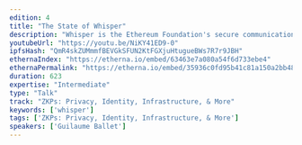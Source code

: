 ```yaml
---
edition: 4
title: "The State of Whisper"
description: "Whisper is the Ethereum Foundation's secure communications protocol. It has been designed to ensure darkness, i.e. guarantee that neither a message's content nor its metadata can be captured by an attacker. With the release of version 6 last spring, it is now also used to prototype the switch of the P2P stack from DevP2P to libp2p. This talk will start with a summary of the protocol, followed by in-depth coverage of  two upcoming features that will improve its usability: 1) insights into the libp2p switch, and 2) compiling it to WASM to run directly inside a browser, thus bypassing the confusing RPC interface."
youtubeUrl: "https://youtu.be/NiKY41ED9-0"
ipfsHash: "QmR4skZUMmmfBEVGkSFUN2KtFGXjuHtugueBWs7R7r9JBH"
ethernaIndex: "https://etherna.io/embed/63463e7a080a54f6d733ebe4"
ethernaPermalink: "https://etherna.io/embed/35936c0fd95b41c81a150a2bb4827883f74c3c6139f66a277d65d0524715df2c"
duration: 623
expertise: "Intermediate"
type: "Talk"
track: "ZKPs: Privacy, Identity, Infrastructure, & More"
keywords: ['whisper']
tags: ['ZKPs: Privacy, Identity, Infrastructure, & More']
speakers: ['Guilaume Ballet']
---
```

